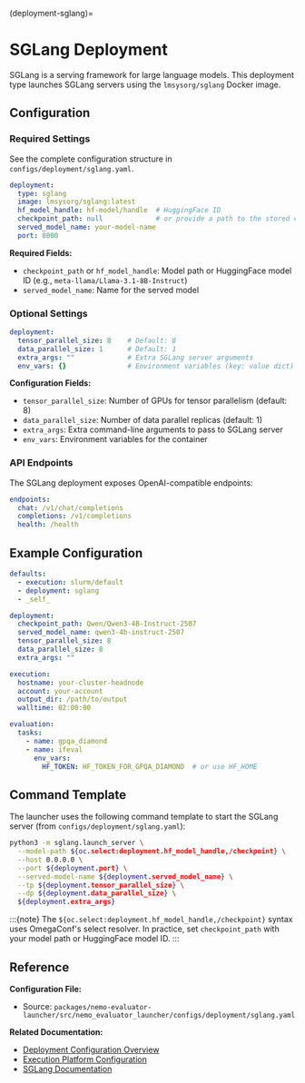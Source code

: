 (deployment-sglang)=

# SGLang Deployment

SGLang is a serving framework for large language models. This deployment type launches SGLang servers using the `lmsysorg/sglang` Docker image.

## Configuration

### Required Settings

See the complete configuration structure in `configs/deployment/sglang.yaml`.

```yaml
deployment:
  type: sglang
  image: lmsysorg/sglang:latest
  hf_model_handle: hf-model/handle  # HuggingFace ID
  checkpoint_path: null             # or provide a path to the stored checkpoint
  served_model_name: your-model-name
  port: 8000
```

**Required Fields:**

- `checkpoint_path` or `hf_model_handle`: Model path or HuggingFace model ID (e.g., `meta-llama/Llama-3.1-8B-Instruct`)
- `served_model_name`: Name for the served model

### Optional Settings

```yaml
deployment:
  tensor_parallel_size: 8    # Default: 8
  data_parallel_size: 1      # Default: 1
  extra_args: ""             # Extra SGLang server arguments
  env_vars: {}               # Environment variables (key: value dict)
```

**Configuration Fields:**

- `tensor_parallel_size`: Number of GPUs for tensor parallelism (default: 8)
- `data_parallel_size`: Number of data parallel replicas (default: 1)
- `extra_args`: Extra command-line arguments to pass to SGLang server
- `env_vars`: Environment variables for the container

### API Endpoints

The SGLang deployment exposes OpenAI-compatible endpoints:

```yaml
endpoints:
  chat: /v1/chat/completions
  completions: /v1/completions
  health: /health
```

## Example Configuration

```yaml
defaults:
  - execution: slurm/default
  - deployment: sglang
  - _self_

deployment:
  checkpoint_path: Qwen/Qwen3-4B-Instruct-2507
  served_model_name: qwen3-4b-instruct-2507
  tensor_parallel_size: 8
  data_parallel_size: 8
  extra_args: ""

execution:
  hostname: your-cluster-headnode
  account: your-account
  output_dir: /path/to/output
  walltime: 02:00:00

evaluation:
  tasks:
    - name: gpqa_diamond
    - name: ifeval
      env_vars:
        HF_TOKEN: HF_TOKEN_FOR_GPQA_DIAMOND  # or use HF_HOME
```

## Command Template

The launcher uses the following command template to start the SGLang server (from `configs/deployment/sglang.yaml`):

```bash
python3 -m sglang.launch_server \
  --model-path ${oc.select:deployment.hf_model_handle,/checkpoint} \
  --host 0.0.0.0 \
  --port ${deployment.port} \
  --served-model-name ${deployment.served_model_name} \
  --tp ${deployment.tensor_parallel_size} \
  --dp ${deployment.data_parallel_size} \
  ${deployment.extra_args}
```

:::{note}
The `${oc.select:deployment.hf_model_handle,/checkpoint}` syntax uses OmegaConf's select resolver. In practice, set `checkpoint_path` with your model path or HuggingFace model ID.
:::

## Reference

**Configuration File:**

- Source: `packages/nemo-evaluator-launcher/src/nemo_evaluator_launcher/configs/deployment/sglang.yaml`

**Related Documentation:**

- [Deployment Configuration Overview](index.md)
- [Execution Platform Configuration](../executors/index.md)
- [SGLang Documentation](https://docs.sglang.ai/)
